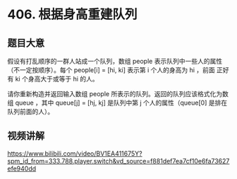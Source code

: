# 406. 根据身高重建队列

## 题目大意
假设有打乱顺序的一群人站成一个队列，数组 people 表示队列中一些人的属性（不一定按顺序）。每个 people[i] = [hi, ki] 表示第 i 个人的身高为 hi ，前面 正好 有 ki 个身高大于或等于 hi 的人。

请你重新构造并返回输入数组 people 所表示的队列。返回的队列应该格式化为数组 queue ，其中 queue[j] = [hj, kj] 是队列中第 j 个人的属性（queue[0] 是排在队列前面的人）。

## 视频讲解
https://www.bilibili.com/video/BV1EA411675Y?spm_id_from=333.788.player.switch&vd_source=f881def7ea7cf10e6fa73627efe940dd
